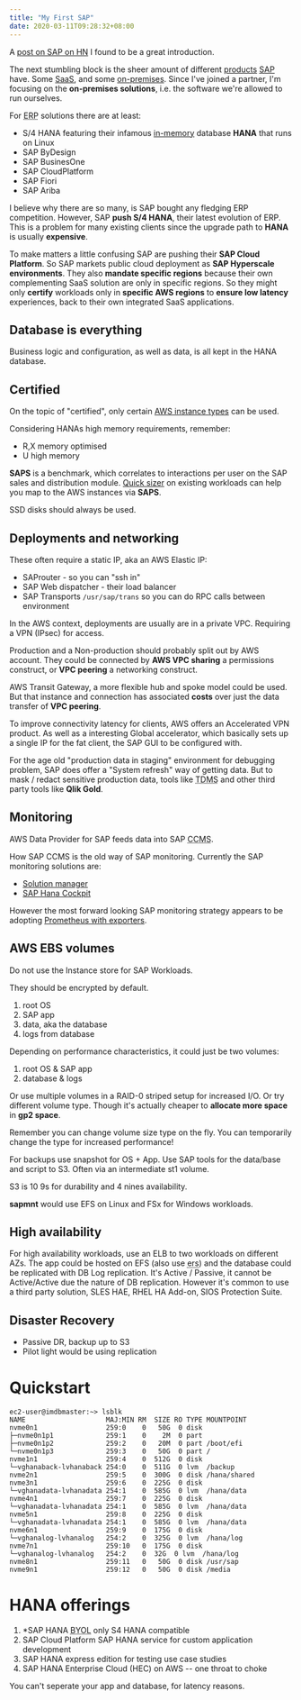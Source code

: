 ```yaml
---
title: "My First SAP"
date: 2020-03-11T09:28:32+08:00
---
```


A [post on SAP on HN](https://news.ycombinator.com/item?id=22244750) I found
to be a great introduction.

The next stumbling block is the sheer amount of different
[products](https://www.sap.com/sea/products.html) <a
href="https://en.wikipedia.org/wiki/SAP_SE">SAP</a> have. Some
[SaaS](https://en.wikipedia.org/wiki/Software_as_a_service), and some
[on-premises](https://en.wikipedia.org/wiki/On-premises_software). Since I've
joined a partner, I'm focusing on the **on-premises solutions**, i.e. the
software we're allowed to run ourselves.

For <abbr title="Enterprise Resource Planning">ERP</abbr> solutions there are at least:

* S/4 HANA featuring their infamous [in-memory](https://en.wikipedia.org/wiki/SAP_HANA) database **HANA** that runs on Linux
* SAP ByDesign
* SAP BusinesOne
* SAP CloudPlatform
* SAP Fiori
* SAP Ariba

I believe why there are so many, is SAP bought any fledging ERP competition.
However, SAP **push S/4 HANA**, their latest evolution of ERP. This is a
problem for many existing clients since the upgrade path to **HANA** is usually
**expensive**.

To make matters a little confusing SAP are pushing their **SAP Cloud
Platform**. So SAP markets public cloud deployment as **SAP Hyperscale
environments**. They also **mandate specific regions** because their own
complementing SaaS solution are only in specific regions. So they might only
**certify** workloads only in **specific AWS regions** to **ensure low
latency** experiences, back to their own integrated SaaS applications.

## Database is everything

Business logic and configuration, as well as data, is all kept in the HANA database.

## Certified

On the topic of "certified", only certain [AWS instance
types](https://aws.amazon.com/sap/instance-types/) can be used.

Considering HANAs high memory requirements, remember:

* R,X memory optimised
* U high memory

**SAPS** is a benchmark, which correlates to interactions per user on the SAP
sales and distribution module. [Quick
sizer](https://www.sap.com/about/benchmark/sizing.html) on existing workloads
can help you map to the AWS instances via **SAPS**.

SSD disks should always be used.

## Deployments and networking

These often require a static IP, aka an AWS Elastic IP:

* SAProuter - so you can "ssh in"
* SAP Web dispatcher - their load balancer
* SAP Transports `/usr/sap/trans` so you can do RPC calls between environment

In the AWS context, deployments are usually are in a private VPC. Requiring a
VPN (IPsec) for access.

Production and a Non-production should probably split out by AWS account. They
could be connected by **AWS VPC sharing** a permissions construct, or **VPC
peering** a networking construct.

AWS Transit Gateway, a more flexible hub and spoke model could be used. But that instance and connection has associated **costs** over just the data transfer of **VPC peering**.

To improve connectivity latency for clients, AWS offers an Accelerated VPN product. As well as a interesting Global accelerator, which basically sets up a single IP for the fat client, the SAP GUI to be configured with.

For the age old "production data in staging" environment for debugging problem, SAP does offer a "System refresh" way of getting data. But to mask / redact sensitive production data, tools like <abbr title="SAP Test Data Migration Server">TDMS</abbr> and other third party tools like **Qlik Gold**.

## Monitoring

AWS Data Provider for SAP feeds data into SAP <abbr title="Computing Center Management System">CCMS</abbr>.

How SAP CCMS is the old way of SAP monitoring. Currently the SAP monitoring solutions are:
* [Solution manager](https://support.sap.com/en/alm/solution-manager/expert-portal.html)
* [SAP Hana Cockpit](https://help.sap.com/viewer/6b94445c94ae495c83a19646e7c3fd56/2.0.03/en-US/c61b097543124d5a9e631c0288c6714c.html)

However the most forward looking SAP monitoring strategy appears to be adopting
[Prometheus with
exporters](https://blogs.sap.com/2020/02/07/monitoring-sap-and-hana-instances-with-prometheus-and-grafana/).

## AWS EBS volumes

Do not use the Instance store for SAP Workloads.

They should be encrypted by default.

1. root OS
2. SAP app
3. data, aka the database
4. logs from database

Depending on performance characteristics, it could just be two volumes:

1. root OS & SAP app
2. database & logs

Or use multiple volumes in a RAID-0 striped setup for increased I/O. Or try
different volume type. Though it's actually cheaper to **allocate more space** in
**gp2 space**.

Remember you can change volume size type on the fly. You can temporarily change
the type for increased performance!

For backups use snapshot for OS + App. Use SAP tools for the data/base and
script to S3. Often via an intermediate st1 volume.

S3 is 10 9s for durability and 4 nines availability.

**sapmnt** would use EFS on Linux and FSx for Windows workloads.

## High availability

For high availability workloads, use an ELB to two workloads on different AZs.
The app could be hosted on EFS (also use <abbr title="enqueue replicate
service">ers</abbr>) and the database could be replicated with DB Log
replication. It's Active / Passive, it cannot be Active/Active due the nature
of DB replication. However it's common to use a third party solution, SLES HAE,
RHEL HA Add-on, SIOS Protection Suite.

## Disaster Recovery

* Passive DR, backup up to S3
* Pilot light would be using replication

# Quickstart

	ec2-user@imdbmaster:~> lsblk
	NAME                    MAJ:MIN RM  SIZE RO TYPE MOUNTPOINT
	nvme0n1                 259:0    0   50G  0 disk
	├─nvme0n1p1             259:1    0    2M  0 part
	├─nvme0n1p2             259:2    0   20M  0 part /boot/efi
	└─nvme0n1p3             259:3    0   50G  0 part /
	nvme1n1                 259:4    0  512G  0 disk
	└─vghanaback-lvhanaback 254:0    0  511G  0 lvm  /backup
	nvme2n1                 259:5    0  300G  0 disk /hana/shared
	nvme3n1                 259:6    0  225G  0 disk
	└─vghanadata-lvhanadata 254:1    0  585G  0 lvm  /hana/data
	nvme4n1                 259:7    0  225G  0 disk
	└─vghanadata-lvhanadata 254:1    0  585G  0 lvm  /hana/data
	nvme5n1                 259:8    0  225G  0 disk
	└─vghanadata-lvhanadata 254:1    0  585G  0 lvm  /hana/data
	nvme6n1                 259:9    0  175G  0 disk
	└─vghanalog-lvhanalog   254:2    0  325G  0 lvm  /hana/log
	nvme7n1                 259:10   0  175G  0 disk
	└─vghanalog-lvhanalog   254:2    0  32G  0 lvm  /hana/log
	nvme8n1                 259:11   0   50G  0 disk /usr/sap
	nvme9n1                 259:12   0   50G  0 disk /media

# HANA offerings

1. *SAP HANA <abbr title="Bring Your Own License">BYOL</abbr> only S4 HANA compatible
2. SAP Cloud Platform SAP HANA service for custom application development
3. SAP HANA express edition for testing use case studies
4. SAP HANA Enterprise Cloud (HEC) on AWS -- one throat to choke

You can't seperate your app and database, for latency reasons.
